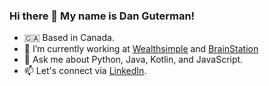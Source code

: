 ### Hi there 👋 My name is Dan Guterman!

- 🇨🇦 Based in Canada. 
- 🔭 I’m currently working at [Wealthsimple](https://wwww.wealthsimple.com) and [BrainStation](https://www.brainstation.io)
- 💬 Ask me about Python, Java, Kotlin, and JavaScript. 
- 📫 Let's connect via [LinkedIn](https://www.linkedin.com/in/dan-guterman/). 

<!--
**Guteran/Guteran** is a ✨ _special_ ✨ repository because its `README.md` (this file) appears on your GitHub profile.

Here are some ideas to get you started:

-->
